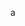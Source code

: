 a
<!---
my name: Nguyễn Tuấn Thiện
am Vietnamese
birthday: 23/9/2007 (yes at the time of writing im only 14y old)
often known online as KurumiFake
my Discord account: KurumiFake#7005
my Facebook account: n.tuanthien.crazy
my Reddit account: kurumifeikk (i dont use it that much tbh)
forgor my twitter acc but theres one
my osu! account: KurumiFake (why am i American bruh)
my premium Minecraft account: i done have one, yes, wish i had money ;-; the username KurumiFake got regged by another dude iirc
mostly play Minecraft and osu!, sth plays other games idk, no i dont play Among Us
currly wanna learn Java

too lazy 4 more zzz
-->
